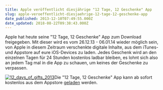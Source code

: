 ```yaml
---
title: Apple veröffentlicht diesjährige "12 Tage, 12 Geschenke" App
slug: apple-veroeffentlicht-diesjaehrige-12-tage-12-geschenke-app
date_published: 2013-12-10T07:49:55.000Z
date_updated: 2018-08-22T09:38:43.000Z
---
```


Apple hat heute seine "12 Tage, 12 Geschenke" App zum Download freigegeben. Mit dieser wird es vom 26.12.13 - 06.01.14 wieder möglich sein, von Apple in diesem Zeitraum verschenkte digitale Inhalte, aus dem iTunes- und Appstore auf eure iOS-Devices zu laden. Jedes Geschenk wird an den einzelnen Tagen für 24 Stunden kostenlos ladbar bleiben, es lohnt sich also an jedem Tag mal in die App zu schauen, um keines der Geschenke zu verpassen.

[![12_days_of_gifts_2013](//picdump.thafaker.de/2013/12/12_days_of_gifts_2013-580x493.jpg)](__GHOST_URL__/apple-veroeffentlicht-diesjaehrige-12-tage-12-geschenke-app/12_days_of_gifts_2013/)Die "12 Tage, 12 Geschenke" App kann ab sofort kostenlos aus dem Appstore [geladen](https://itunes.apple.com/de/app/id777716569?mt=8&amp;affId=1736887) werden.
